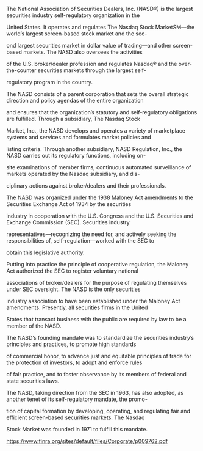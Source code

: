 The National Association of Securities Dealers, Inc. (NASD®) is the largest securities industry self-regulatory organization in the

United States. It operates and regulates The Nasdaq Stock MarketSM—the world’s largest screen-based stock market and the sec-

ond largest securities market in dollar value of trading—and other screen-based markets. The NASD also oversees the activities

of the U.S. broker/dealer profession and regulates Nasdaq® and the over-the-counter securities markets through the largest self-

regulatory program in the country.

The NASD consists of a parent corporation that sets the overall strategic direction and policy agendas of the entire organization

and ensures that the organization’s statutory and self-regulatory obligations are fulfilled. Through a subsidiary, The Nasdaq Stock

Market, Inc., the NASD develops and operates a variety of marketplace systems and services and formulates market policies and

listing criteria. Through another subsidiary, NASD Regulation, Inc., the NASD carries out its regulatory functions, including on-

site examinations of member firms, continuous automated surveillance of markets operated by the Nasdaq subsidiary, and dis-

ciplinary actions against broker/dealers and their professionals.

The NASD was organized under the 1938 Maloney Act amendments to the Securities Exchange Act of 1934 by the securities

industry in cooperation with the U.S. Congress and the U.S. Securities and Exchange Commission (SEC). Securities industry

representatives—recognizing the need for, and actively seeking the responsibilities of, self-regulation—worked with the SEC to

obtain this legislative authority.

Putting into practice the principle of cooperative regulation, the Maloney Act authorized the SEC to register voluntary national

associations of broker/dealers for the purpose of regulating themselves under SEC oversight. The NASD is the only securities

industry association to have been established under the Maloney Act amendments. Presently, all securities firms in the United

States that transact business with the public are required by law to be a member of the NASD.

The NASD’s founding mandate was to standardize the securities industry’s principles and practices, to promote high standards

of commercial honor, to advance just and equitable principles of trade for the protection of investors, to adopt and enforce rules

of fair practice, and to foster observance by its members of federal and state securities laws.

The NASD, taking direction from the SEC in 1963, has also adopted, as another tenet of its self-regulatory mandate, the promo-

tion of capital formation by developing, operating, and regulating fair and efficient screen-based securities markets. The Nasdaq

Stock Market was founded in 1971 to fulfill this mandate.

https://www.finra.org/sites/default/files/Corporate/p009762.pdf